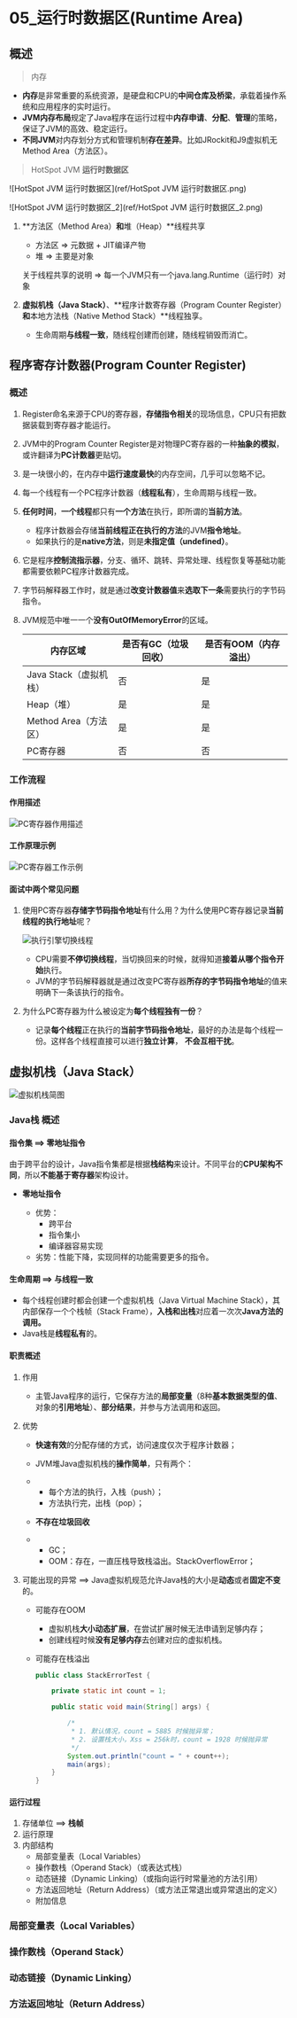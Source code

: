 # 05_运行时数据区(Runtime Area)

## 概述

> 内存

- **内存**是非常重要的系统资源，是硬盘和CPU的**中间仓库及桥梁**，承载着操作系统和应用程序的实时运行。
- **JVM内存布局**规定了Java程序在运行过程中**内存申请**、**分配**、**管理**的策略，保证了JVM的高效、稳定运行。
- **不同JVM**对内存划分方式和管理机制**存在差异**。比如JRockit和J9虚拟机无Method Area（方法区）。

> HotSpot JVM **运行时数据区**

![HotSpot JVM 运行时数据区](ref/HotSpot JVM 运行时数据区.png)

![HotSpot JVM 运行时数据区\_2](ref/HotSpot JVM 运行时数据区_2.png)

1. **方法区（Method Area）**和**堆（Heap）**线程共享

   * 方法区 => 元数据 + JIT编译产物
   * 堆 => 主要是对象

   关于线程共享的说明 => 每一个JVM只有一个java.lang.Runtime（运行时）对象

2. **虚拟机栈（Java Stack）**、**程序计数寄存器（Program Counter Register）**和**本地方法栈（Native Method Stack）**线程独享。

   * 生命周期**与线程一致**，随线程创建而创建，随线程销毁而消亡。

## 程序寄存计数器(Program Counter Register)

### 概述

1. Register命名来源于CPU的寄存器，**存储指令相关**的现场信息，CPU只有把数据装载到寄存器才能运行。

2. JVM中的Program Counter Register是对物理PC寄存器的一种**抽象的模拟**，或许翻译为**PC计数器**更贴切。

3. 是一块很小的，在内存中**运行速度最快**的内存空间，几乎可以忽略不记。

4. 每一个线程有一个PC程序计数器（**线程私有**），生命周期与线程一致。

5. **任何时间**，**一个线程**都只有**一个方法**在执行，即所谓的**当前方法**。

   * 程序计数器会存储**当前线程正在执行的方法**的JVM**指令地址**。
   * 如果执行的是**native方法**，则是**未指定值（undefined）**。

6. 它是程序**控制流指示器**，分支、循环、跳转、异常处理、线程恢复等基础功能都需要依赖PC程序计数器完成。

7. 字节码解释器工作时，就是通过**改变计数器值**来**选取下一条**需要执行的字节码指令。

8. JVM规范中唯一一个**没有OutOfMemoryError**的区域。

   | 内存区域               | 是否有GC（垃圾回收） | 是否有OOM（内存溢出） |
   | ---------------------- | -------------------- | --------------------- |
   | Java Stack（虚拟机栈） | 否                   | 是                    |
   | Heap（堆）             | 是                   | 是                    |
   | Method Area（方法区）  | 是                   | 是                    |
   | PC寄存器               | 否                   | 否                    |

### 工作流程

#### 作用描述

![PC寄存器作用描述](ref/PC寄存器作用描述.png)

#### 工作原理示例

![PC寄存器工作示例](ref/PC寄存器工作示例.png)

#### 面试中两个常见问题

1. 使用PC寄存器**存储字节码指令地址**有什么用？为什么使用PC寄存器记录**当前线程的执行地址**呢？

   ![执行引擎切换线程](ref/执行引擎切换线程.png)

   * CPU需要**不停切换线程**，当切换回来的时候，就得知道**接着从哪个指令开始**执行。
   * JVM的字节码解释器就是通过改变PC寄存器**所存的字节码指令地址**的值来明确下一条该执行的指令。

2. 为什么PC寄存器为什么被设定为**每个线程独有一份**？

   * 记录**每个线程**正在执行的**当前字节码指令地址**，最好的办法是每个线程一份。这样各个线程直接可以进行**独立计算**， **不会互相干扰**。

## 虚拟机栈（Java Stack）

![虚拟机栈简图](ref/虚拟机栈简图.png)

### Java栈 概述

#### 指令集 ==> **零地址指令**

由于跨平台的设计，Java指令集都是根据**栈结构**来设计。不同平台的**CPU架构不同**，所以**不能基于寄存器**架构设计。

* **零地址指令**

  * 优势：
    * 跨平台
    * 指令集小
    * 编译器容易实现
  * 劣势：性能下降，实现同样的功能需要更多的指令。

#### 生命周期 ==> **与线程一致**

* 每个线程创建时都会创建一个虚拟机栈（Java Virtual Machine Stack），其内部保存一个个栈帧（Stack Frame），**入栈和出栈**对应着一次次**Java方法的调用。**
* Java栈是**线程私有**的。

#### 职责概述

1. 作用

   - 主管Java程序的运行，它保存方法的**局部变量**（8种**基本数据类型的值**、对象的**引用地址**）、**部分结果**，并参与方法调用和返回。

2. 优势

   - **快速有效**的分配存储的方式，访问速度仅次于程序计数器；

   - JVM堆Java虚拟机栈的**操作简单**，只有两个：

   - - 每个方法的执行，入栈（push）；
     - 方法执行完，出栈（pop）；

   - **不存在垃圾回收**

   - - GC；
     - OOM：存在，一直压栈导致栈溢出。StackOverflowError；

3. 可能出现的异常 ==> Java虚拟机规范允许Java栈的大小是**动态**或者**固定不变**的。

   * 可能存在OOM
   
     - 虚拟机栈**大小动态扩展**，在尝试扩展时候无法申请到足够内存；
     - 创建线程时候**没有足够内存**去创建对应的虚拟机栈。
   
   * 可能存在栈溢出
   
     ```java
     public class StackErrorTest {
     
         private static int count = 1;
     
         public static void main(String[] args) {
     
             /*
              * 1. 默认情况，count = 5885 时候抛异常；
              * 2. 设置栈大小，Xss = 256k时，count = 1928 时候抛异常
              */
             System.out.println("count = " + count++);
             main(args);
         }
     }
     ```
   

#### 运行过程

1. 存储单位 ==> **栈帧**
2. 运行原理
3. 内部结构 
   - 局部变量表（Local Variables）
   - 操作数栈（Operand Stack）（或表达式栈）
   - 动态链接（Dynamic Linking）（或指向运行时常量池的方法引用）
   - 方法返回地址（Return Address）（或方法正常退出或异常退出的定义）
   - 附加信息

### 局部变量表（Local Variables）

### 操作数栈（Operand Stack）

### 动态链接（Dynamic Linking）

### 方法返回地址（Return Address）